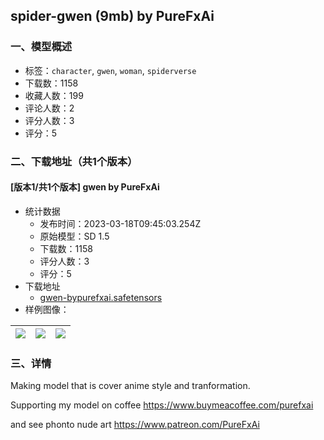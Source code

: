 ## spider-gwen (9mb) by PureFxAi
### 一、模型概述

- 标签：`character`, `gwen`, `woman`, `spiderverse`
- 下载数：1158
- 收藏人数：199
- 评论人数：2
- 评分人数：3
- 评分：5

### 二、下载地址（共1个版本）

#### [版本1/共1个版本] gwen by PureFxAi

- 统计数据
  - 发布时间：2023-03-18T09:45:03.254Z
  - 原始模型：SD 1.5
  - 下载数：1158
  - 评分人数：3
  - 评分：5
- 下载地址
  - [gwen-bypurefxai.safetensors](https://civitai.com/api/download/models/22561)
- 样例图像：

| <img src="https://image.civitai.com/xG1nkqKTMzGDvpLrqFT7WA/cc9ffec0-9168-47aa-1e1f-804c398d7000/width=450/242834.jpeg" /> | <img src="https://image.civitai.com/xG1nkqKTMzGDvpLrqFT7WA/d55a1940-7be1-4edd-4119-38d6cb8c1e00/width=450/242836.jpeg" /> | <img src="https://image.civitai.com/xG1nkqKTMzGDvpLrqFT7WA/9966a013-ae95-4f4b-c201-4fc249df2c00/width=450/242835.jpeg" /> |
| ---- | ---- | ---- |


### 三、详情
<p>Making model that is cover anime style and tranformation.</p><p> Supporting my model on coffee <a target="_blank" rel="ugc" href="https://www.buymeacoffee.com/purefxai">https://www.buymeacoffee.com/purefxai</a></p><p>and see phonto nude art <a target="_blank" rel="ugc" href="https://www.patreon.com/PureFxAi">https://www.patreon.com/PureFxAi</a></p><p></p>